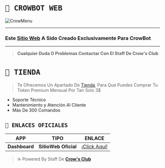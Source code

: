 # **`🎩 CROWBOT WEB`**

![CrowMenu](https://files.catbox.moe/wifc6k.jpg)

___

### **Este [Sitio Web](https://crow-bot-dashboard.vercel.app/) A Sido Creado Exclusivamente Para CrowBot** 

___

> **Cualquier Duda O Problemas Contactar Con El Staff De Crow's Club**

# **`🍬 TIENDA`**

> Te Ofrecemos Un Apartado De [Tienda](https://crow-bot-dashboard.vercel.app/), Para Que Puedes Comprar Tu Token Premium Mensual Por Tan Solo 3$
- Soporte Técnico
- Mantenimiento y Atención Al Cliente
- Más De 300 Comandos

## **`👑 ENLACES OFICIALES`**
| APP | TIPO | ENLACE |
|------|-------------|-------|
| **Dashboard** | 𝐒𝐢𝐭𝐢𝐨𝐖𝐞𝐛 𝐎𝐟𝐢𝐜𝐢𝐚𝐥 | [¡Click Aquí!](https://crow-bot-dashboard.vercel.app/) 


> ☕ Powered By Staff De **[Crow's Club](https://github.com/WillZek/CrowBot-ST)**